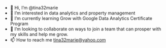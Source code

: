 - 👋 Hi, I’m @tina32marie
- 👀 I’m interested in data analytics and property management
- 🌱 I’m currently learning Grow with Google Data Analytics Certificate Program
- 💞️ I’m looking to collaborate on ways to join a team that can prosper with my skills and help me grow.
- 📫 How to reach me tina32marie@yahoo.com

<!---
tina32marie/tina32marie is a ✨ special ✨ repository because its `README.md` (this file) appears on your GitHub profile.
You can click the Preview link to take a look at your changes.
--->
